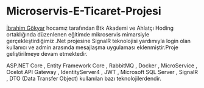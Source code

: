 # Microservis-E-Ticaret-Projesi

[İbrahim Gökyar](https://www.linkedin.com/in/ibrahimgokyar/) hocamız tarafından Btk Akademi ve Ahlatçı Hoding ortaklığında düzenlenen eğitimde mikroservis mimarsiyle gerçekleştirdiğimiz .Net projesine SignalR teknolojisi yardımıyla login olan kullanıcı ve admin arasında mesajlaşma uygulaması eklenmiştir.Proje geliştirilmeye devam etmektedir.

ASP.NET Core , Entity Framework Core , RabbitMQ , Docker ,  MicroService , Ocelot API Gateway  , IdentityServer4 , JWT , Microsoft SQL Server , SignalR , DTO (Data Transfer Object) kullanılan bazı teknolojilerdendir.






